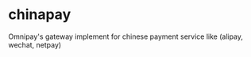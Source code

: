 chinapay
========

Omnipay's gateway implement for chinese payment service like (alipay, wechat, netpay)
